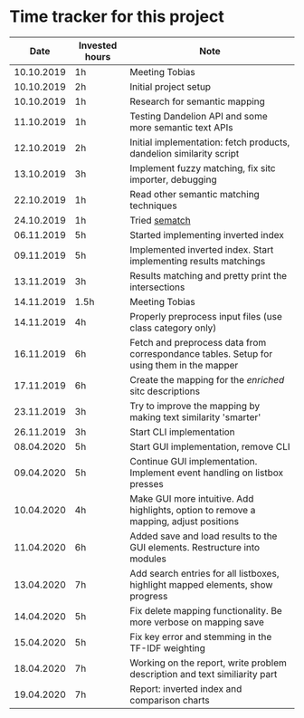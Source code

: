 # Time tracker for this project

|  Date       | Invested hours  | Note                           |
|---          |---              | ---                            |
| 10.10.2019  |  1h             | Meeting Tobias                 |
| 10.10.2019  |  2h             | Initial project setup          |
| 10.10.2019  |  1h             | Research for semantic mapping  |
| 11.10.2019  |  1h             | Testing Dandelion API and some more semantic text APIs  |
| 12.10.2019  |  2h             | Initial implementation: fetch products, dandelion similarity script  |
| 13.10.2019  |  3h             | Implement fuzzy matching, fix sitc importer, debugging  |
| 22.10.2019  |  1h             | Read other semantic matching techniques |
| 24.10.2019  |  1h             | Tried [sematch](http://gsi-upm.github.io/sematch/) |
| 06.11.2019  |  5h             | Started implementing inverted index |
| 09.11.2019  |  5h             | Implemented inverted index. Start implementing results matchings |
| 13.11.2019  |  3h             | Results matching and pretty print the intersections |
| 14.11.2019  |  1.5h           | Meeting Tobias |
| 14.11.2019  |  4h             | Properly preprocess input files (use class category only) |
| 16.11.2019  |  6h             | Fetch and preprocess data from correspondance tables. Setup for using them in the mapper |
| 17.11.2019  |  6h             | Create the mapping for the _enriched_ sitc descriptions |
| 23.11.2019  |  3h             | Try to improve the mapping by making text similarity 'smarter' |
| 26.11.2019  |  3h             | Start CLI implementation |
| 08.04.2020  |  5h             | Start GUI implementation, remove CLI |
| 09.04.2020  |  5h             | Continue GUI implementation. Implement event handling on listbox presses |
| 10.04.2020  |  4h             | Make GUI more intuitive. Add highlights, option to remove a mapping, adjust positions |
| 11.04.2020  |  6h             | Added save and load results to the GUI elements. Restructure into modules |
| 13.04.2020  |  7h             | Add search entries for all listboxes, highlight mapped elements, show progress |
| 14.04.2020  |  5h             | Fix delete mapping functionality. Be more verbose on mapping save  |
| 15.04.2020  |  5h             | Fix key error and stemming in the TF-IDF weighting  |
| 18.04.2020  |  7h             | Working on the report, write problem description and text similiarity part |
| 19.04.2020  |  7h             | Report: inverted index and comparison charts |